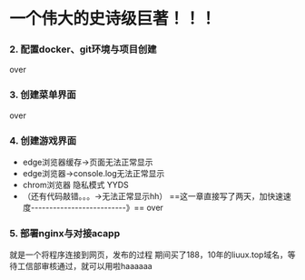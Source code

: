 # 一个伟大的史诗级巨著！！！
### 2. 配置docker、git环境与项目创建
over
### 3. 创建菜单界面
over
### 4. 创建游戏界面
* edge浏览器缓存->页面无法正常显示
* edge浏览器->console.log无法正常显示
* chrom浏览器 隐私模式 YYDS
* （还有代码敲错。。。->无法正常显示hh）
==这一章直接写了两天，加快速速度--------------------------》==
over
### 5. 部署nginx与对接acapp
就是一个将程序连接到网页，发布的过程
期间买了188，10年的liuux.top域名，等待工信部审核通过，就可以用啦haaaaaa
